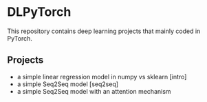 # DLPyTorch
This repository contains deep learning projects that mainly coded in PyTorch.

## Projects
* a simple linear regression model in numpy vs sklearn [intro]
* a simple Seq2Seq model [seq2seq]
* a simple Seq2Seq model with an attention mechanism
